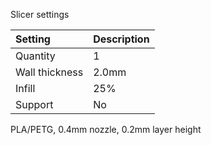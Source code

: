 Slicer settings

|Setting        |Description             |
|:--------------|:-----------------------|
|Quantity       |1                       |
|Wall thickness |2.0mm                   |
|Infill         |25%                     |
|Support        |No                      |


PLA/PETG, 0.4mm nozzle, 0.2mm layer height
